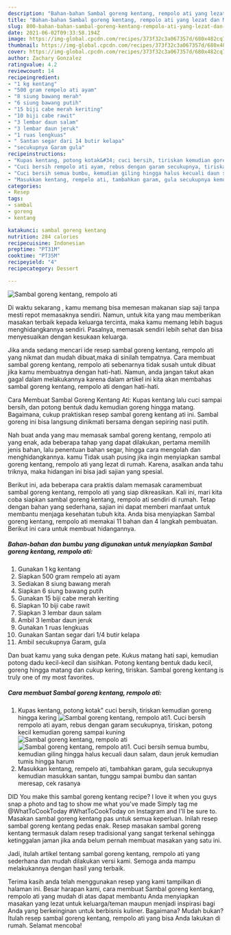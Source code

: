 ```yaml
---
description: "Bahan-bahan Sambal goreng kentang, rempolo ati yang lezat dan Mudah Dibuat"
title: "Bahan-bahan Sambal goreng kentang, rempolo ati yang lezat dan Mudah Dibuat"
slug: 800-bahan-bahan-sambal-goreng-kentang-rempolo-ati-yang-lezat-dan-mudah-dibuat
date: 2021-06-02T09:33:58.194Z
image: https://img-global.cpcdn.com/recipes/373f32c3a067357d/680x482cq70/sambal-goreng-kentang-rempolo-ati-foto-resep-utama.jpg
thumbnail: https://img-global.cpcdn.com/recipes/373f32c3a067357d/680x482cq70/sambal-goreng-kentang-rempolo-ati-foto-resep-utama.jpg
cover: https://img-global.cpcdn.com/recipes/373f32c3a067357d/680x482cq70/sambal-goreng-kentang-rempolo-ati-foto-resep-utama.jpg
author: Zachary Gonzalez
ratingvalue: 4.2
reviewcount: 14
recipeingredient:
- "1 kg kentang"
- "500 gram rempelo ati ayam"
- "8 siung bawang merah"
- "6 siung bawang putih"
- "15 biji cabe merah keriting"
- "10 biji cabe rawit"
- "3 lembar daun salam"
- "3 lembar daun jeruk"
- "1 ruas lengkuas"
- " Santan segar dari 14 butir kelapa"
- "secukupnya Garam gula"
recipeinstructions:
- "Kupas kentang, potong kotak&#34; cuci bersih, tiriskan kemudian goreng hingga kering"
- "Cuci bersih rempolo ati ayam, rebus dengan garam secukupnya, tiriskan, potong kecil kemudian goreng sampai kuning"
- "Cuci bersih semua bumbu, kemudian giling hingga halus kecuali daun salam, daun jeruk kemudian tumis hingga harum"
- "Masukkan kentang, rempelo ati, tambahkan garam, gula secukupnya kemudian masukkan santan, tunggu sampai bumbu dan santan meresap, cek rasanya"
categories:
- Resep
tags:
- sambal
- goreng
- kentang

katakunci: sambal goreng kentang 
nutrition: 284 calories
recipecuisine: Indonesian
preptime: "PT31M"
cooktime: "PT35M"
recipeyield: "4"
recipecategory: Dessert

---
```



![Sambal goreng kentang, rempolo ati](https://img-global.cpcdn.com/recipes/373f32c3a067357d/680x482cq70/sambal-goreng-kentang-rempolo-ati-foto-resep-utama.jpg)

Di waktu  sekarang , kamu memang bisa memesan makanan siap saji tanpa mesti repot memasaknya sendiri. Namun, untuk kita yang mau memberikan masakan terbaik kepada keluarga tercinta, maka kamu memang lebih bagus menghidangkannya sendiri. Pasalnya, memasak sendiri lebih sehat dan bisa menyesuaikan dengan kesukaan keluarga.

Jika anda sedang mencari ide resep sambal goreng kentang, rempolo ati yang nikmat dan mudah dibuat,maka di sinilah tempatnya. Cara membuat sambal goreng kentang, rempolo ati  sebenarnya tidak susah untuk dibuat jika kamu membuatnya dengan hati-hati. Namun, anda jangan takut akan gagal dalam melakukannya 
karena dalam artikel ini kita akan membahas sambal goreng kentang, rempolo ati dengan hati-hati.  

Cara Membuat Sambal Goreng Kentang Ati: Kupas kentang lalu cuci sampai bersih, dan potong bentuk dadu kemudian goreng hingga matang. Bagaimana, cukup praktiskan resep sambal goreng kentang ati ini. Sambal goreng ini bisa langsung dinikmati bersama dengan sepiring nasi putih.

Nah buat anda yang mau memasak sambal goreng kentang, rempolo ati yang enak, ada beberapa tahap yang dapat dilakukan, pertama memilih jenis bahan, lalu penentuan bahan segar, hingga cara mengolah dan menghidangkannya. kamu Tidak usah pusing jika ingin menyiapkan sambal goreng kentang, rempolo ati yang lezat di rumah. Karena, asalkan anda  tahu triknya, maka hidangan ini bisa jadi sajian yang spesial.

Berikut ini, ada beberapa cara praktis  dalam memasak caramembuat sambal goreng kentang, rempolo ati yang siap dikreasikan. Kali ini, mari kita coba siapkan sambal goreng kentang, rempolo ati sendiri di rumah. Tetap dengan bahan yang sederhana, sajian ini dapat memberi manfaat untuk membantu menjaga kesehatan tubuh kita. Anda bisa menyiapkan Sambal goreng kentang, rempolo ati memakai 11 bahan dan 4 langkah pembuatan. Berikut ini cara untuk membuat hidangannya.

<!--inarticleads1-->

##### Bahan-bahan dan bumbu yang digunakan untuk menyiapkan Sambal goreng kentang, rempolo ati:

1. Gunakan 1 kg kentang
1. Siapkan 500 gram rempelo ati ayam
1. Sediakan 8 siung bawang merah
1. Siapkan 6 siung bawang putih
1. Gunakan 15 biji cabe merah keriting
1. Siapkan 10 biji cabe rawit
1. Siapkan 3 lembar daun salam
1. Ambil 3 lembar daun jeruk
1. Gunakan 1 ruas lengkuas
1. Gunakan  Santan segar dari 1/4 butir kelapa
1. Ambil secukupnya Garam, gula


Dan buat kamu yang suka dengan pete. Kukus matang hati sapi, kemudian potong dadu kecil-kecil dan sisihkan. Potong kentang bentuk dadu kecil, goreng hingga matang dan cukup kering, tiriskan. Sambal goreng kentang is truly one of my most favorites. 

<!--inarticleads2-->

##### Cara membuat Sambal goreng kentang, rempolo ati:

1. Kupas kentang, potong kotak&#34; cuci bersih, tiriskan kemudian goreng hingga kering
<img src="https://img-global.cpcdn.com/steps/58f86a1811430ef0/160x128cq70/sambal-goreng-kentang-rempolo-ati-langkah-memasak-1-foto.jpg" alt="Sambal goreng kentang, rempolo ati">1. Cuci bersih rempolo ati ayam, rebus dengan garam secukupnya, tiriskan, potong kecil kemudian goreng sampai kuning
<img src="https://img-global.cpcdn.com/steps/e4af148a3e87c8da/160x128cq70/sambal-goreng-kentang-rempolo-ati-langkah-memasak-2-foto.jpg" alt="Sambal goreng kentang, rempolo ati"><img src="https://img-global.cpcdn.com/steps/283c6aa486d8a2b4/160x128cq70/sambal-goreng-kentang-rempolo-ati-langkah-memasak-2-foto.jpg" alt="Sambal goreng kentang, rempolo ati">1. Cuci bersih semua bumbu, kemudian giling hingga halus kecuali daun salam, daun jeruk kemudian tumis hingga harum
1. Masukkan kentang, rempelo ati, tambahkan garam, gula secukupnya kemudian masukkan santan, tunggu sampai bumbu dan santan meresap, cek rasanya


DID You make this sambal goreng kentang recipe? I love it when you guys snap a photo and tag to show me what you&#39;ve made Simply tag me @WhatToCookToday #WhatToCookToday on Instagram and I&#39;ll be sure to. Masakan sambal goreng kentang pas untuk semua keperluan. Inilah resep sambal goreng kentang pedas enak. Resep masakan sambal goreng kentang termasuk dalam resep tradisional yang sangat terkenal sehingga ketinggalan jaman jika anda belum pernah membuat masakan yang satu ini. 

Jadi, itulah artikel tentang  sambal goreng kentang, rempolo ati  yang sederhana dan mudah dilakukan versi kami. Semoga anda mampu melakukannya dengan hasil yang terbaik. 

Terima kasih anda telah menggunakan resep yang kami tampilkan di halaman ini. Besar harapan kami, cara membuat  Sambal goreng kentang, rempolo ati yang mudah di atas dapat membantu Anda menyiapkan masakan yang lezat untuk keluarga/teman maupun menjadi inspirasi bagi Anda yang berkeinginan untuk berbisnis kuliner. Bagaimana? Mudah bukan? Itulah resep sambal goreng kentang, rempolo ati yang bisa Anda lakukan di rumah. Selamat mencoba!

